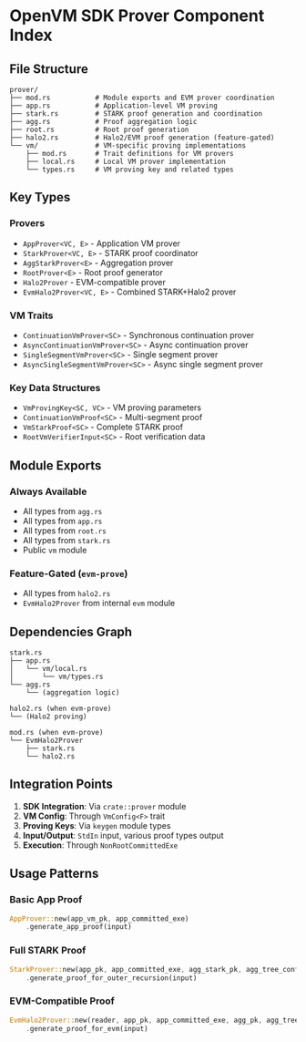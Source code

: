 # OpenVM SDK Prover Component Index

## File Structure

```
prover/
├── mod.rs           # Module exports and EVM prover coordination
├── app.rs           # Application-level VM proving
├── stark.rs         # STARK proof generation and coordination
├── agg.rs           # Proof aggregation logic
├── root.rs          # Root proof generation
├── halo2.rs         # Halo2/EVM proof generation (feature-gated)
└── vm/              # VM-specific proving implementations
    ├── mod.rs       # Trait definitions for VM provers
    ├── local.rs     # Local VM prover implementation
    └── types.rs     # VM proving key and related types
```

## Key Types

### Provers
- `AppProver<VC, E>` - Application VM prover
- `StarkProver<VC, E>` - STARK proof coordinator
- `AggStarkProver<E>` - Aggregation prover
- `RootProver<E>` - Root proof generator
- `Halo2Prover` - EVM-compatible prover
- `EvmHalo2Prover<VC, E>` - Combined STARK+Halo2 prover

### VM Traits
- `ContinuationVmProver<SC>` - Synchronous continuation prover
- `AsyncContinuationVmProver<SC>` - Async continuation prover
- `SingleSegmentVmProver<SC>` - Single segment prover
- `AsyncSingleSegmentVmProver<SC>` - Async single segment prover

### Key Data Structures
- `VmProvingKey<SC, VC>` - VM proving parameters
- `ContinuationVmProof<SC>` - Multi-segment proof
- `VmStarkProof<SC>` - Complete STARK proof
- `RootVmVerifierInput<SC>` - Root verification data

## Module Exports

### Always Available
- All types from `agg.rs`
- All types from `app.rs`
- All types from `root.rs`
- All types from `stark.rs`
- Public `vm` module

### Feature-Gated (`evm-prove`)
- All types from `halo2.rs`
- `EvmHalo2Prover` from internal `evm` module

## Dependencies Graph

```
stark.rs
├── app.rs
│   └── vm/local.rs
│       └── vm/types.rs
└── agg.rs
    └── (aggregation logic)

halo2.rs (when evm-prove)
└── (Halo2 proving)

mod.rs (when evm-prove)
└── EvmHalo2Prover
    ├── stark.rs
    └── halo2.rs
```

## Integration Points

1. **SDK Integration**: Via `crate::prover` module
2. **VM Config**: Through `VmConfig<F>` trait
3. **Proving Keys**: Via `keygen` module types
4. **Input/Output**: `StdIn` input, various proof types output
5. **Execution**: Through `NonRootCommittedExe`

## Usage Patterns

### Basic App Proof
```rust
AppProver::new(app_vm_pk, app_committed_exe)
    .generate_app_proof(input)
```

### Full STARK Proof
```rust
StarkProver::new(app_pk, app_committed_exe, agg_stark_pk, agg_tree_config)
    .generate_proof_for_outer_recursion(input)
```

### EVM-Compatible Proof
```rust
EvmHalo2Prover::new(reader, app_pk, app_committed_exe, agg_pk, agg_tree_config)
    .generate_proof_for_evm(input)
```